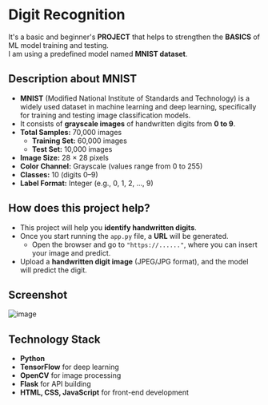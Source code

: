 # Digit Recognition

It's a basic and beginner's **PROJECT** that helps to strengthen the **BASICS** of ML model training and testing.  
I am using a predefined model named **MNIST dataset**.

## Description about MNIST
- **MNIST** (Modified National Institute of Standards and Technology) is a widely used dataset in machine learning and deep learning, specifically for training and testing image classification models.
- It consists of **grayscale images** of handwritten digits from **0 to 9**.
- **Total Samples:** 70,000 images
  - **Training Set:** 60,000 images
  - **Test Set:** 10,000 images
- **Image Size:** 28 × 28 pixels
- **Color Channel:** Grayscale (values range from 0 to 255)
- **Classes:** 10 (digits 0–9)
- **Label Format:** Integer (e.g., 0, 1, 2, …, 9)

## How does this project help?
- This project will help you **identify handwritten digits**.
- Once you start running the `app.py` file, a **URL** will be generated.
  - Open the browser and go to `"https://......"`, where you can insert your image and predict.
- Upload a **handwritten digit image** (JPEG/JPG format), and the model will predict the digit.

## Screenshot
![image](https://github.com/user-attachments/assets/cd857f14-94d5-430d-8a99-153197a70a56)


## Technology Stack
- **Python**
- **TensorFlow** for deep learning
- **OpenCV** for image processing
- **Flask** for API building
- **HTML, CSS, JavaScript** for front-end development
